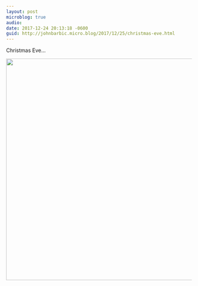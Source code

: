 ```yaml
---
layout: post
microblog: true
audio: 
date: 2017-12-24 20:13:18 -0600
guid: http://johnbarbic.micro.blog/2017/12/25/christmas-eve.html
---
```

Christmas Eve...


<img src="http://www.barbic.com/uploads/2017/627a308172.jpg" width="600" height="600" />
